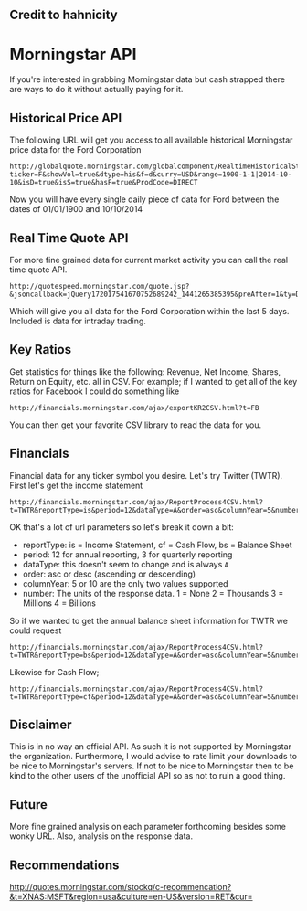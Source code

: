 ## Credit to hahnicity


# Morningstar API

If you're interested in grabbing Morningstar data but cash strapped there are ways to do it without actually paying for it. 
## Historical Price API
The following URL will get you access to all available historical Morningstar price data for the Ford Corporation 

    http://globalquote.morningstar.com/globalcomponent/RealtimeHistoricalStockData.ashx?ticker=F&showVol=true&dtype=his&f=d&curry=USD&range=1900-1-1|2014-10-10&isD=true&isS=true&hasF=true&ProdCode=DIRECT 

Now you will have every single daily piece of data for Ford between the dates of 01/01/1900 and 10/10/2014

## Real Time Quote API
For more fine grained data for current market activity you can call the real time quote API.

    http://quotespeed.morningstar.com/quote.jsp?&jsoncallback=jQuery172017541670752689242_1441265385395&preAfter=1&ty=D&mtype=ST&exch=126&ticker=F&stype=1&days=5&_tid=1441265386097&ver=1.6.0&f=1&instid=MSRT&sdkver=2.1.20150320&qs_wsid=2D2114F870F6B844CDF8271C99BB8C7A&_=1441265386099

Which will give you all data for the Ford Corporation within the last 5 days. Included is data for intraday trading.

## Key Ratios
Get statistics for things like the following: Revenue, Net Income, Shares, Return on Equity, etc. all in CSV. For example;
if I wanted to get all of the key ratios for Facebook I could do something like

    http://financials.morningstar.com/ajax/exportKR2CSV.html?t=FB
    
You can then get your favorite CSV library to read the data for you.

## Financials
Financial data for any ticker symbol you desire. Let's try Twitter (TWTR). First let's get the income statement

    http://financials.morningstar.com/ajax/ReportProcess4CSV.html?t=TWTR&reportType=is&period=12&dataType=A&order=asc&columnYear=5&number=3

OK that's a lot of url parameters so let's break it down a bit:

 * reportType: is = Income Statement, cf = Cash Flow, bs = Balance Sheet
 * period: 12 for annual reporting, 3 for quarterly reporting
 * dataType: this doesn't seem to change and is always `A`
 * order: asc or desc (ascending or descending)
 * columnYear: 5 or 10 are the only two values supported
 * number: The units of the response data. 1 = None 2 = Thousands 3 = Millions 4 = Billions

So if we wanted to get the annual balance sheet information for TWTR we could request

    http://financials.morningstar.com/ajax/ReportProcess4CSV.html?t=TWTR&reportType=bs&period=12&dataType=A&order=asc&columnYear=5&number=3
    
Likewise for Cash Flow;

    http://financials.morningstar.com/ajax/ReportProcess4CSV.html?t=TWTR&reportType=cf&period=12&dataType=A&order=asc&columnYear=5&number=3
    
## Disclaimer

This is in no way an official API. As such it is not supported by Morningstar the organization. Furthermore, I would advise
to rate limit your downloads to be nice to Morningstar's servers. If not to be nice to Morningstar then to be kind to the 
other users of the unofficial API so as not to ruin a good thing.

## Future
More fine grained analysis on each parameter forthcoming besides some wonky URL. Also, analysis on the response data.


## Recommendations

http://quotes.morningstar.com/stockq/c-recommencation?&t=XNAS:MSFT&region=usa&culture=en-US&version=RET&cur=


